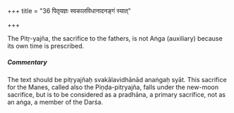 +++
title = "36 पितृयज्ञः स्वकालविधानादनङ्गं स्यात्"

+++

The Pitṛ-yajña, the sacrifice to the fathers, is not Aṅga (auxiliary) because its own time is prescribed.

#####  Commentary

The text should be pitṛyajñaḥ svakālavidhānād anaṅgaḥ syāt. This sacrifice for the Manes, called also the Piṇḍa-pitṛyajña, falls under the new-moon sacrifice, but is to be considered as a pradhāna, a primary sacrifice, not as an aṅga, a member of the Darśa.
